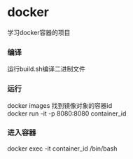# docker
学习docker容器的项目
### 编译
运行build.sh编译二进制文件
### 运行
docker images 找到镜像对象的容器id    
docker run -it -p 8080:8080 container_id  
### 进入容器
docker exec -it container_id /bin/bash
